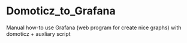 # Domoticz_to_Grafana
Manual how-to use Grafana (web program for create nice graphs) with domoticz + auxliary script
